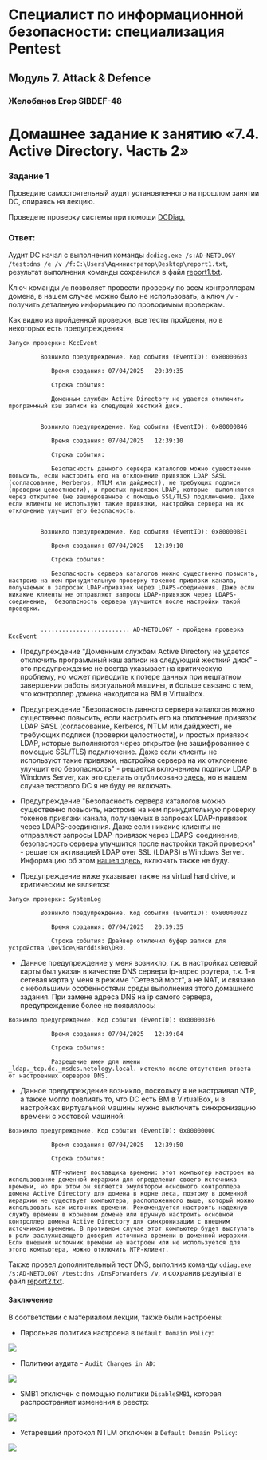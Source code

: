 # Специалист по информационной безопасности: специализация Pentest
## Модуль 7. Attack & Defence
### Желобанов Егор SIBDEF-48

# Домашнее задание к занятию «7.4. Active Directory. Часть 2»

### Задание 1

Проведите самостоятельный аудит установленного на прошлом занятии DC, опираясь на лекцию. 

Проведете проверку системы при помощи [DCDiag.](https://learn.microsoft.com/ru-ru/windows-server/administration/windows-commands/dcdiag)

### Ответ:

Аудит DC начал с выполнения команды `dcdiag.exe /s:AD-NETOLOGY /test:dns /e /v /f:C:\Users\Администратор\Desktop\report1.txt`,
результат выполнения команды сохранился в файл [report1.txt](assets/report1.txt).

Ключ команды `/e` позволяет провести проверку по всем контроллерам домена, в нашем случае можно было не использовать,
а ключ `/v` - получить детальную информацию по проводимым проверкам.

Как видно из пройденной проверки, все тесты пройдены, но в некоторых есть предупреждения:

```text
Запуск проверки: KccEvent

         Возникло предупреждение. Код события (EventID): 0x80000603

            Время создания: 07/04/2025   20:39:35

            Строка события:

            Доменным службам Active Directory не удается отключить программный кэш записи на следующий жесткий диск. 


         Возникло предупреждение. Код события (EventID): 0x80000B46

            Время создания: 07/04/2025   12:39:10

            Строка события:

            Безопасность данного сервера каталогов можно существенно повысить, если настроить его на отклонение привязок LDAP SASL (согласование, Kerberos, NTLM или дайджест), не требующих подписи (проверки целостности), и простых привязок LDAP, которые  выполняются через открытое (не зашифрованное с помощью SSL/TLS) подключение. Даже если клиенты не используют такие привязки, настройка сервера на их отклонение улучшит его безопасность. 


         Возникло предупреждение. Код события (EventID): 0x80000BE1

            Время создания: 07/04/2025   12:39:10

            Строка события:

            Безопасность сервера каталогов можно существенно повысить, настроив на нем принудительную проверку токенов привязки канала,  получаемых в запросах LDAP-привязок через LDAPS-соединения. Даже если  никакие клиенты не отправляют запросы LDAP-привязок через LDAPS-соединение,  безопасность сервера улучшится после настройки такой проверки. 


         ......................... AD-NETOLOGY - пройдена проверка KccEvent
```

* Предупреждение "Доменным службам Active Directory не удается отключить программный кэш записи на следующий жесткий диск" - 
  это предупреждение не всегда указывает на критическую проблему, но может приводить к потере данных при нештатном завершении работы виртуальной машины,
  и больше связано с тем, что контроллер домена находится на ВМ в Virtualbox.

* Предупреждение "Безопасность данного сервера каталогов можно существенно повысить, если настроить его на отклонение
  привязок LDAP SASL (согласование, Kerberos, NTLM или дайджест), не требующих подписи (проверки целостности),
  и простых привязок LDAP, которые выполняются через открытое (не зашифрованное с помощью SSL/TLS) подключение. 
  Даже если клиенты не используют такие привязки, настройка сервера на их отклонение улучшит его безопасность" - решается
  включением подписи LDAP в Windows Server, как это сделать опубликовано [здесь](https://learn.microsoft.com/ru-ru/troubleshoot/windows-server/active-directory/enable-ldap-signing-in-windows-server),
  но в нашем случае тестового DC я не буду ее включать.

* Предупреждение "Безопасность сервера каталогов можно существенно повысить, настроив на нем принудительную проверку токенов
  привязки канала, получаемых в запросах LDAP-привязок через LDAPS-соединения. Даже если никакие клиенты не отправляют
  запросы LDAP-привязок через LDAPS-соединение, безопасность сервера улучшится после настройки такой проверки" - решается
  активацией LDAP over SSL (LDAPS) в Windows Server. Информацию об этом [нашел здесь](https://winitpro.ru/index.php/2014/10/02/aktiviruem-ldap-over-ssl-ldaps-v-windows-server-2012-r2/),
  включать также не буду.

* Предупреждение ниже указывает также на virtual hard drive, и критическим не является:
```text
Запуск проверки: SystemLog

         Возникло предупреждение. Код события (EventID): 0x80040022

            Время создания: 07/04/2025   20:39:35

            Строка события: Драйвер отключил буфер записи для устройства \Device\Harddisk0\DR0.
```

* Данное предупреждение у меня возникло, т.к. в настройках сетевой карты был указан в качестве DNS сервера ip-адрес роутера,
  т.к. 1-я сетевая карта у меня в режиме "Сетевой мост", а не NAT, и связано с небольшими особенностями среды выполнения этого
  домашнего задания. При замене адреса DNS на ip самого сервера, предупреждение более не появлялось:
```text
Возникло предупреждение. Код события (EventID): 0x000003F6

            Время создания: 07/04/2025   12:39:04

            Строка события:

            Разрешение имен для имени _ldap._tcp.dc._msdcs.netology.local. истекло после отсутствия ответа от настроенных серверов DNS.
```

* Данное предупреждение возникло, поскольку я не настраивал NTP, а также могло повлиять то, что DC есть ВМ в VirtualBox, и в настройках
  виртуальной машины нужно выключить синхронизацию времени с хостовой машиной:
```text
Возникло предупреждение. Код события (EventID): 0x0000000C

            Время создания: 07/04/2025   12:39:50

            Строка события:

            NTP-клиент поставщика времени: этот компьютер настроен на использование доменной иерархии для определения своего источника времени, но при этом он является эмулятором основного контроллера домена Active Directory для домена в корне леса, поэтому в доменной иерархии не существует компьютера, расположенного выше, который можно использовать как источник времени. Рекомендуется настроить надежную службу времени в корневом домене или вручную настроить основной контроллер домена Active Directory для синхронизации с внешним источником времени. В противном случае этот компьютер будет выступать в роли заслуживающего доверия источника времени в доменной иерархии. Если внешний источник времени не настроен или не используется для этого компьютера, можно отключить NTP-клиент.
```

Также провел дополнительный тест DNS, выполнив команду `cdiag.exe /s:AD-NETOLOGY /test:dns /DnsForwarders /v`, и сохранив
результат в файл [report2.txt](assets/report2.txt). 


#### Заключение

В соответствии с материалом лекции, также были настроены:

* Парольная политика настроена в `Default Domain Policy`:

![](assets/1_passwd_gpo.jpg)

* Политики аудита - `Audit Changes in AD`:

![](assets/2_audit_basic.jpg)

* SMB1 отключен с помощью политики `DisableSMB1`, которая распространяет изменения в реестр:

![](assets/3_SMB_1.jpg)

* Устаревший протокол NTLM отключен в `Default Domain Policy`:

![](assets/4_NTLM.jpg)
